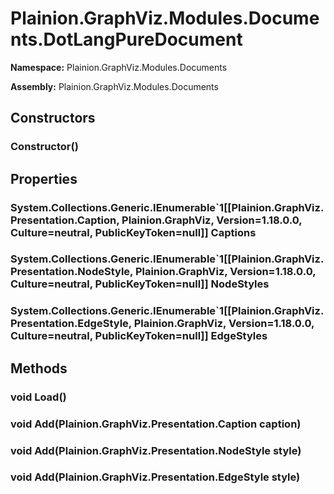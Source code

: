 
# Plainion.GraphViz.Modules.Documents.DotLangPureDocument

**Namespace:** Plainion.GraphViz.Modules.Documents

**Assembly:** Plainion.GraphViz.Modules.Documents


## Constructors

### Constructor()


## Properties

### System.Collections.Generic.IEnumerable`1[[Plainion.GraphViz.Presentation.Caption, Plainion.GraphViz, Version=1.18.0.0, Culture=neutral, PublicKeyToken=null]] Captions

### System.Collections.Generic.IEnumerable`1[[Plainion.GraphViz.Presentation.NodeStyle, Plainion.GraphViz, Version=1.18.0.0, Culture=neutral, PublicKeyToken=null]] NodeStyles

### System.Collections.Generic.IEnumerable`1[[Plainion.GraphViz.Presentation.EdgeStyle, Plainion.GraphViz, Version=1.18.0.0, Culture=neutral, PublicKeyToken=null]] EdgeStyles


## Methods

### void Load()

### void Add(Plainion.GraphViz.Presentation.Caption caption)

### void Add(Plainion.GraphViz.Presentation.NodeStyle style)

### void Add(Plainion.GraphViz.Presentation.EdgeStyle style)
